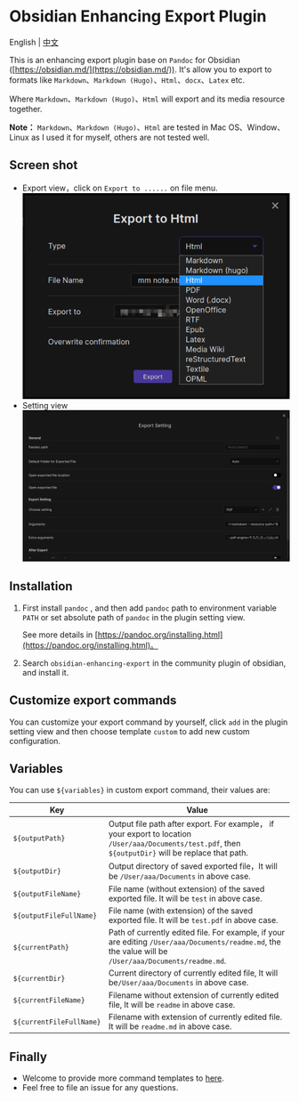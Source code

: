# Obsidian Enhancing Export Plugin

English | [中文](./README_zh-CN.md)

This is an enhancing export plugin base on `Pandoc` for Obsidian ([https://obsidian.md/](https://obsidian.md/)). It's allow you to export to formats like `Markdown`、`Markdown (Hugo)`、`Html`、`docx`、`Latex` etc.

Where `Markdown`、`Markdown (Hugo)`、`Html` will export and its media resource together.

**Note：**  `Markdown`、`Markdown (Hugo)`、`Html` are tested in Mac OS、Window、Linux as I used it for myself, others are not tested well.

## Screen shot

- Export view，click on `Export to ......` on file menu.
  ![](screenshot/exportview_en-US.png)
- Setting view
  ![](screenshot/settingview_en-US.png)

## Installation

1. First install `pandoc` , and then add `pandoc` path to environment variable `PATH` or set absolute path of `pandoc` in the plugin setting view.

   See more details in [https://pandoc.org/installing.html](https://pandoc.org/installing.html)。

2. Search `obsidian-enhancing-export` in the community plugin of obsidian, and install it.

## Customize export commands

You can customize your export command by yourself, click `add` in the plugin setting view and then choose template `custom` to add new custom configuration.

## Variables 

You can use `${variables}` in custom export command, their values are:

| Key                      | Value                                                        |
| ------------------------ | ------------------------------------------------------------ |
| `${outputPath}`          | Output file path after export. For example， if your export to location `/User/aaa/Documents/test.pdf`, then `${outputDir}`  will be replace that path. |
| `${outputDir}`           | Output directory of saved exported file，It will be `/User/aaa/Documents` in above case. |
| `${outputFileName}`      | File name (without extension)  of the saved exported file. It will be `test` in above case. |
| `${outputFileFullName}`  | File name (with extension)  of the saved exported file. It will be `test.pdf` in above case. |
| `${currentPath}`         | Path of currently edited file. For example, if your are editing `/User/aaa/Documents/readme.md`, the the value will be `/User/aaa/Documents/readme.md`. |
| `${currentDir}`          | Current directory of currently edited file, It will be`/User/aaa/Documents` in above case. |
| `${currentFileName}`     | Filename without extension of currently edited file, It will be `readme` in above case. |
| `${currentFileFullName}` | Filename with extension of currently edited file. It will be `readme.md` in above case. |

## Finally

- Welcome to provide more command templates to [here](src/export_command_templates.ts).
- Feel free to file an issue for any questions.
